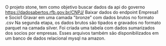 O projeto stone, tem como objetivo buscar dados da api do governo 
https://dadosabertos.rfb.gov.br/CNPJ/
Baixar dados do endpoint Empresa1 e Socio1
Gravar em uma camada "bronze" com dados brutos no formato .csv
Na segunda etapa, os dados brutos são tipados e gravados no formato parquet na camada silver.
Foi criada uma tabela com dados sumarizados dos socios por empresas. Esses arquivos também são disponibilizados em um banco de dados relacional mysql na amazon.

